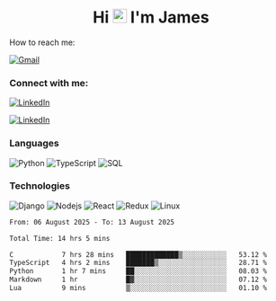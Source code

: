 <h1 align="center">
Hi <img src="https://media.giphy.com/media/hvRJCLFzcasrR4ia7z/giphy.gif" width="25px"> I'm James
</h1>

How to reach me:

<a href="mailto:NjihiaKiongo@gmail.com">

![Gmail](https://img.shields.io/badge/%20NjihiaKiongo@gmail.com%20-000?style=for-the-badge&logo=Gmail)

</a>

<h3 align="left">Connect with me:</h3>
<a href="https://www.linkedin.com/in/jameskiongo/">
  
![LinkedIn](https://img.shields.io/badge/%20LinkedIn%20-000?style=for-the-badge&logo=LinkedIn)
  
</a>

<a href="https://kiongo.vercel.app/" target="_blank">
  
![LinkedIn](https://img.shields.io/badge/%20Portfolio%20-000?style=for-the-badge&logo=LinkedIn)

</a>




### Languages

![Python](https://img.shields.io/badge/%20Python%20-000?style=for-the-badge&logo=Python)
![TypeScript](https://img.shields.io/badge/%20TypeScript%20-000?style=for-the-badge&logo=TypeScript)
![SQL](https://img.shields.io/badge/%20SQL%20-000?style=for-the-badge&logo=MySQL)



### Technologies

![Django](https://img.shields.io/badge/%20Django%20-000?style=for-the-badge&logo=Django)
![Nodejs](https://img.shields.io/badge/%20Node.js%20-000?style=for-the-badge&logo=Node.js)
![React](https://img.shields.io/badge/%20React%20-000?style=for-the-badge&logo=React)
![Redux](https://img.shields.io/badge/%20Redux%20-000?style=for-the-badge&logo=Redux)
![Linux](https://img.shields.io/badge/%20Linux%20-000?style=for-the-badge&logo=Linux)

<!--START_SECTION:waka-->

```txt
From: 06 August 2025 - To: 13 August 2025

Total Time: 14 hrs 5 mins

C            7 hrs 28 mins   █████████████▒░░░░░░░░░░░   53.12 %
TypeScript   4 hrs 2 mins    ███████▒░░░░░░░░░░░░░░░░░   28.71 %
Python       1 hr 7 mins     ██░░░░░░░░░░░░░░░░░░░░░░░   08.03 %
Markdown     1 hr            █▓░░░░░░░░░░░░░░░░░░░░░░░   07.12 %
Lua          9 mins          ▒░░░░░░░░░░░░░░░░░░░░░░░░   01.10 %
```

<!--END_SECTION:waka-->






